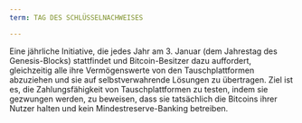 ```yaml
---
term: TAG DES SCHLÜSSELNACHWEISES

---
```

Eine jährliche Initiative, die jedes Jahr am 3. Januar (dem Jahrestag des Genesis-Blocks) stattfindet und Bitcoin-Besitzer dazu auffordert, gleichzeitig alle ihre Vermögenswerte von den Tauschplattformen abzuziehen und sie auf selbstverwahrende Lösungen zu übertragen. Ziel ist es, die Zahlungsfähigkeit von Tauschplattformen zu testen, indem sie gezwungen werden, zu beweisen, dass sie tatsächlich die Bitcoins ihrer Nutzer halten und kein Mindestreserve-Banking betreiben.